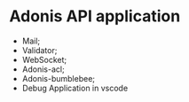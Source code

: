 # Adonis API application

- Mail;
- Validator;
- WebSocket;
- Adonis-acl;
- Adonis-bumblebee;
- Debug Application in vscode

